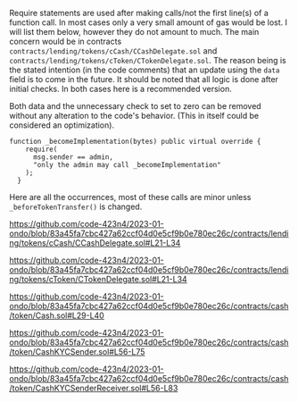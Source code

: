 Require statements are used after making calls/not the first line(s) of a function call. In most cases only a very small amount of gas would be lost. I will list them below, however they do not amount to much. The main concern would be in contracts `contracts/lending/tokens/cCash/CCashDelegate.sol` and `contracts/lending/tokens/cToken/CTokenDelegate.sol`. The reason being is the stated intention (in the code comments) that an update using the `data` field is to come in the future. It should be noted that all logic is done after initial checks. In both cases here is a recommended version.

Both data and the unnecessary check to set to zero can be removed without any alteration to the code's behavior. (This in itself could be considered an optimization). 

```solidity
function _becomeImplementation(bytes) public virtual override {
    require(
      msg.sender == admin,
      "only the admin may call _becomeImplementation"
    );
  }
```

Here are all the occurrences, most of these calls are minor unless `_beforeTokenTransfer()` is changed. 

https://github.com/code-423n4/2023-01-ondo/blob/83a45fa7cbc427a62ccf04d0e5cf9b0e780ec26c/contracts/lending/tokens/cCash/CCashDelegate.sol#L21-L34

https://github.com/code-423n4/2023-01-ondo/blob/83a45fa7cbc427a62ccf04d0e5cf9b0e780ec26c/contracts/lending/tokens/cToken/CTokenDelegate.sol#L21-L34

https://github.com/code-423n4/2023-01-ondo/blob/83a45fa7cbc427a62ccf04d0e5cf9b0e780ec26c/contracts/cash/token/Cash.sol#L29-L40

https://github.com/code-423n4/2023-01-ondo/blob/83a45fa7cbc427a62ccf04d0e5cf9b0e780ec26c/contracts/cash/token/CashKYCSender.sol#L56-L75

https://github.com/code-423n4/2023-01-ondo/blob/83a45fa7cbc427a62ccf04d0e5cf9b0e780ec26c/contracts/cash/token/CashKYCSenderReceiver.sol#L56-L83